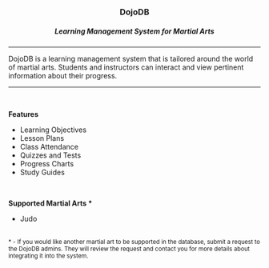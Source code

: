 <html>
  <body>
    <div align="center"><h3>DojoDB</h3></div>
    <div align="center"><h5>Learning Management System for Martial Arts</h5></div>
    <hr />
    <p>
      DojoDB is a learning management system that is tailored around the world of martial arts. Students and instructors can interact and view pertinent information about their progress.
    </p>
    <hr />
    <br />
    <p>
      <b>Features</b>
      <ul>
        <li>Learning Objectives</li>
        <li>Lesson Plans</li>
        <li>Class Attendance</li>
        <li>Quizzes and Tests</li>
        <li>Progress Charts</li>
        <li>Study Guides</li>
      </ul>
    </p>
    <br />
    <p>
      <b>Supported Martial Arts *</b>
      <ul>
        <li>Judo</li>
      </ul>
    </p>
    <br />
    <sup>
      * - If you would like another martial art to be supported in the database, submit a request to the DojoDB admins. They will review the request and contact you for more details about integrating it into the system.
    </sup>
  </body>
</html>
